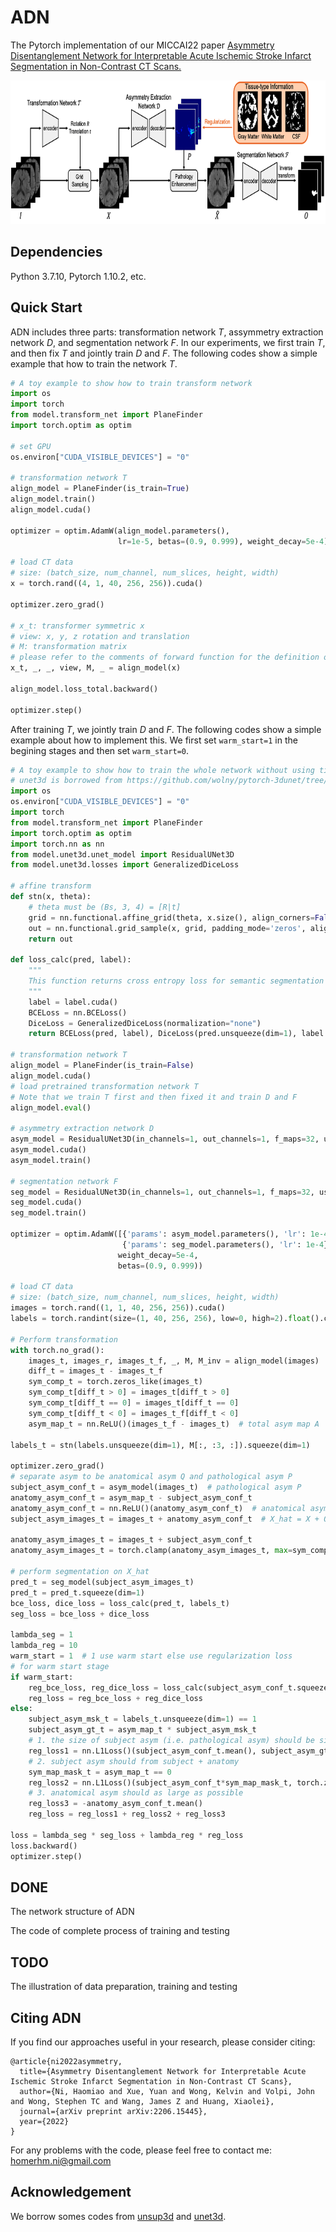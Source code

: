 ADN
====

The Pytorch implementation of our MICCAI22 paper [Asymmetry Disentanglement Network for Interpretable Acute Ischemic Stroke Infarct Segmentation in Non-Contrast CT Scans.](https://arxiv.org/pdf/2206.15445.pdf)

<div align=center><img src="framework.png" width="787px" height="230px"/></div>

Dependencies
----
Python 3.7.10, Pytorch 1.10.2, etc.

Quick Start
----
ADN includes three parts: transformation network $T$, assymmetry extraction network $D$, and segmentation network $F$. In our experiments, we first train $T$, and then fix $T$ and jointly train $D$ and $F$. The following codes show a simple example that how to train the network $T$.
```python
# A toy example to show how to train transform network
import os
import torch
from model.transform_net import PlaneFinder
import torch.optim as optim

# set GPU
os.environ["CUDA_VISIBLE_DEVICES"] = "0"

# transformation network T
align_model = PlaneFinder(is_train=True)
align_model.train()
align_model.cuda()

optimizer = optim.AdamW(align_model.parameters(),
                        lr=1e-5, betas=(0.9, 0.999), weight_decay=5e-4)

# load CT data
# size: (batch_size, num_channel, num_slices, height, width)
x = torch.rand((4, 1, 40, 256, 256)).cuda()

optimizer.zero_grad()

# x_t: transformer symmetric x
# view: x, y, z rotation and translation
# M: transformation matrix
# please refer to the comments of forward function for the definition of each return variable
x_t, _, _, view, M, _ = align_model(x)

align_model.loss_total.backward()

optimizer.step()
```
After training $T$, we jointly train $D$ and $F$. The following codes show a simple example about how to implement this. We first set `warm_start=1` in the begining stages and then set `warm_start=0`.
```python
# A toy example to show how to train the whole network without using tissue segmentation maps
# unet3d is borrowed from https://github.com/wolny/pytorch-3dunet/tree/master/pytorch3dunet/unet3d
import os
os.environ["CUDA_VISIBLE_DEVICES"] = "0"
import torch
from model.transform_net import PlaneFinder
import torch.optim as optim
import torch.nn as nn
from model.unet3d.unet_model import ResidualUNet3D
from model.unet3d.losses import GeneralizedDiceLoss

# affine transform
def stn(x, theta):
    # theta must be (Bs, 3, 4) = [R|t]
    grid = nn.functional.affine_grid(theta, x.size(), align_corners=False)
    out = nn.functional.grid_sample(x, grid, padding_mode='zeros', align_corners=False)
    return out

def loss_calc(pred, label):
    """
    This function returns cross entropy loss for semantic segmentation
    """
    label = label.cuda()
    BCELoss = nn.BCELoss()
    DiceLoss = GeneralizedDiceLoss(normalization="none")
    return BCELoss(pred, label), DiceLoss(pred.unsqueeze(dim=1), label.unsqueeze(dim=1))

# transformation network T
align_model = PlaneFinder(is_train=False)
align_model.cuda()
# load pretrained transformation network T
# Note that we train T first and then fixed it and train D and F
align_model.eval()

# asymmetry extraction network D
asym_model = ResidualUNet3D(in_channels=1, out_channels=1, f_maps=32, use_transconv=False, use_dp=True, p=0.2)
asym_model.cuda()
asym_model.train()

# segmentation network F
seg_model = ResidualUNet3D(in_channels=1, out_channels=1, f_maps=32, use_transconv=False, use_dp=True, p=0.2)
seg_model.cuda()
seg_model.train()

optimizer = optim.AdamW([{'params': asym_model.parameters(), 'lr': 1e-4},
                         {'params': seg_model.parameters(), 'lr': 1e-4}],
                        weight_decay=5e-4,
                        betas=(0.9, 0.999))

# load CT data
# size: (batch_size, num_channel, num_slices, height, width)
images = torch.rand((1, 1, 40, 256, 256)).cuda()
labels = torch.randint(size=(1, 40, 256, 256), low=0, high=2).float().cuda()

# Perform transformation
with torch.no_grad():
    images_t, images_r, images_t_f, _, M, M_inv = align_model(images)
    diff_t = images_t - images_t_f
    sym_comp_t = torch.zeros_like(images_t)
    sym_comp_t[diff_t > 0] = images_t[diff_t > 0]
    sym_comp_t[diff_t == 0] = images_t[diff_t == 0]
    sym_comp_t[diff_t < 0] = images_t_f[diff_t < 0]
    asym_map_t = nn.ReLU()(images_t_f - images_t)  # total asym map A

labels_t = stn(labels.unsqueeze(dim=1), M[:, :3, :]).squeeze(dim=1)

optimizer.zero_grad()
# separate asym to be anatomical asym Q and pathological asym P
subject_asym_conf_t = asym_model(images_t)  # pathological asym P
anatomy_asym_conf_t = asym_map_t - subject_asym_conf_t
anatomy_asym_conf_t = nn.ReLU()(anatomy_asym_conf_t)  # anatomical asym P
subject_asym_images_t = images_t + anatomy_asym_conf_t  # X_hat = X + Q

anatomy_asym_images_t = images_t + subject_asym_conf_t
anatomy_asym_images_t = torch.clamp(anatomy_asym_images_t, max=sym_comp_t)  # X_bar = X + P

# perform segmentation on X_hat
pred_t = seg_model(subject_asym_images_t)
pred_t = pred_t.squeeze(dim=1)
bce_loss, dice_loss = loss_calc(pred_t, labels_t)
seg_loss = bce_loss + dice_loss

lambda_seg = 1
lambda_reg = 10
warm_start = 1  # 1 use warm start else use regularization loss
# for warm start stage
if warm_start:
    reg_bce_loss, reg_dice_loss = loss_calc(subject_asym_conf_t.squeeze(dim=1), labels_t)
    reg_loss = reg_bce_loss + reg_dice_loss
else:
    subject_asym_msk_t = labels_t.unsqueeze(dim=1) == 1
    subject_asym_gt_t = asym_map_t * subject_asym_msk_t
    # 1. the size of subject asym (i.e. pathological asym) should be similar to the size of stroke
    reg_loss1 = nn.L1Loss()(subject_asym_conf_t.mean(), subject_asym_gt_t.mean())
    # 2. subject asym should from subject + anatomy
    sym_map_mask_t = asym_map_t == 0
    reg_loss2 = nn.L1Loss()(subject_asym_conf_t*sym_map_mask_t, torch.zeros_like(subject_asym_conf_t))
    # 3. anatomical asym should as large as possible
    reg_loss3 = -anatomy_asym_conf_t.mean()
    reg_loss = reg_loss1 + reg_loss2 + reg_loss3

loss = lambda_seg * seg_loss + lambda_reg * reg_loss
loss.backward()
optimizer.step()
```
DONE
----
The network structure of ADN

The code of complete process of training and testing 

TODO
----
The illustration of data preparation, training and testing

Citing ADN
----
If you find our approaches useful in your research, please consider citing:
```
@article{ni2022asymmetry,
  title={Asymmetry Disentanglement Network for Interpretable Acute Ischemic Stroke Infarct Segmentation in Non-Contrast CT Scans},
  author={Ni, Haomiao and Xue, Yuan and Wong, Kelvin and Volpi, John and Wong, Stephen TC and Wang, James Z and Huang, Xiaolei},
  journal={arXiv preprint arXiv:2206.15445},
  year={2022}
}
```
For any problems with the code, please feel free to contact me: homerhm.ni@gmail.com

Acknowledgement
-----
We borrow somes codes from [unsup3d](https://github.com/elliottwu/unsup3d) and [unet3d](https://github.com/wolny/pytorch-3dunet/tree/master/pytorch3dunet/unet3d).

